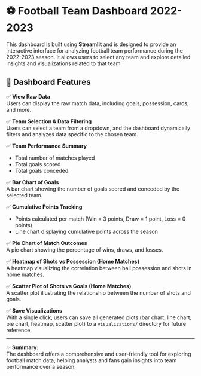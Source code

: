 # ⚽ Football Team Dashboard 2022-2023

This dashboard is built using **Streamlit** and is designed to provide an interactive interface for analyzing football team performance during the 2022-2023 season. It allows users to select any team and explore detailed insights and visualizations related to that team.

## 🎯 Dashboard Features

✅ **View Raw Data**  
Users can display the raw match data, including goals, possession, cards, and more.

✅ **Team Selection & Data Filtering**  
Users can select a team from a dropdown, and the dashboard dynamically filters and analyzes data specific to the chosen team.

✅ **Team Performance Summary**  
- Total number of matches played  
- Total goals scored  
- Total goals conceded  

✅ **Bar Chart of Goals**  
A bar chart showing the number of goals scored and conceded by the selected team.

✅ **Cumulative Points Tracking**  
- Points calculated per match (Win = 3 points, Draw = 1 point, Loss = 0 points)  
- Line chart displaying cumulative points across the season  

✅ **Pie Chart of Match Outcomes**  
A pie chart showing the percentage of wins, draws, and losses.

✅ **Heatmap of Shots vs Possession (Home Matches)**  
A heatmap visualizing the correlation between ball possession and shots in home matches.

✅ **Scatter Plot of Shots vs Goals (Home Matches)**  
A scatter plot illustrating the relationship between the number of shots and goals.

✅ **Save Visualizations**  
With a single click, users can save all generated plots (bar chart, line chart, pie chart, heatmap, scatter plot) to a `visualizations/` directory for future reference.

---

✨ **Summary:**  
The dashboard offers a comprehensive and user-friendly tool for exploring football match data, helping analysts and fans gain insights into team performance over a season.
